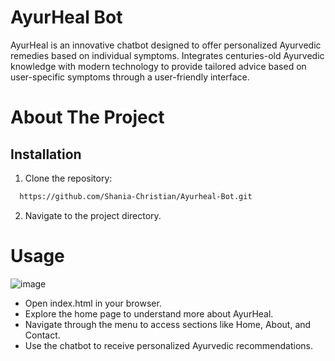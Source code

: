 # AyurHeal Bot

AyurHeal is an innovative chatbot designed to offer personalized Ayurvedic remedies based on individual symptoms. Integrates centuries-old Ayurvedic knowledge with modern technology to provide tailored advice based on user-specific symptoms through a user-friendly interface.

# About The Project

## Installation

1. Clone the repository:

```bash
  https://github.com/Shania-Christian/Ayurheal-Bot.git
```
2.  Navigate to the project directory.

# Usage

![image](https://github.com/Shania-Christian/Ayurheal-Bot/assets/155638124/709198ee-b849-4e63-8ddf-c32cfe578fa3)

- Open index.html in your browser.
- Explore the home page to understand more about AyurHeal.
- Navigate through the menu to access sections like Home, About, and Contact.
- Use the chatbot to receive personalized Ayurvedic recommendations.
